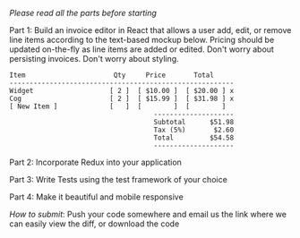 *Please read all the parts before starting*

Part 1:
Build an invoice editor in React that allows a user add, edit, or remove line items according to the text-based mockup below. Pricing should be updated on-the-fly as line items are added or edited. Don't worry about persisting invoices. Don't worry about styling.
```
Item                      Qty     Price       Total
--------------------------------------------------------
Widget                   [ 2 ]  [ $10.00 ]  [ $20.00 ] x
Cog                      [ 2 ]  [ $15.99 ]  [ $31.98 ] x
[ New Item ]             [   ]  [        ]  [        ]
                                    --------------------
                                    Subtotal      $51.98
                                    Tax (5%)       $2.60
                                    Total         $54.58
                                    --------------------
```

Part 2:
Incorporate Redux into your application

Part 3:
Write Tests using the test framework of your choice

Part 4:
Make it beautiful and mobile responsive

*How to submit*:
Push your code somewhere and email us the link where we can easily view the diff, or download the code
